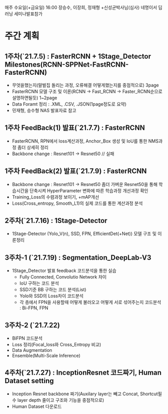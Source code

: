 매주 수요일(+금요일) 16:00 장승수, 이장희, 정재형 +신성균박사님(심사) 네명이서 딥러닝 세미나발표참가

#
# 주간 계획

## 1주차(`21.7.5) : FasterRCNN + 1Stage_Detector Milestones(RCNN-SPPNet-FastRCNN-FasterRCNN)
- 무엇을했는지(말벌집 돌리는 과정, 오류해결 어떻게했는지를 중점적으로) 3page
- FasterRCNN 모델 구조 및 이론(RCNN -> Fast_RCNN -> Faster_RCNN순으로 설명하면될듯) 1~2page
- Data Foramt 정리 : .XML, .CSV, .JSON(1page정도로 요약)
- 민재형, 승수형 NAS 발표자료 참고

## 1주차 FeedBack(1) 발표(`21.7.7) : FasterRCNN
- FasterRCNN, RPN에서 loss계산과정, Anchor_Box 생성 및 IoU를 통한 NMS과정 좀더 상세히 정리
- Backbone change : Resnet101 -> Resnet50 // 실패

## 1주차 FeedBack(2) 발표(`21.7.9) : FasterRCNN
- Backbone change : Resnet101 -> Resnet50 
  좀더 가벼운 Resnet50을 통해 학습시간을 단축시켜 HyperParameter 변화에 따른 학습과정 개선과정 확인
- Training_Loss의 수렴과정 보이기, +mAP개선
- Loss(Cross_entropy, Smooth_L1)의 실제 코드를 통한 계산과정 분석

## 2주차(`21.7.16) : 1Stage-Detector 
- 1Stage-Detector (Yolo_V(n), SSD, FPN, EfficientDet(+Net)) 모델 구조 및 이론정리

## 3주차-1 (`21.7.19) : Segmentation_DeepLab-V3
- 1Stage_Detector 발표 feedback 코드분석을 통한 실습
  - Fully Connected, Convolutio Network 차이
  - IoU 구하는 코드 분석
  - SSD기준 BB 구하는 코드 분석(List)
  - Yolo와 SSD의 Loss차이 코드분석
  - 각 층에서 FPN을 사용할때 어떻게 불러오고 어떻게 서로 섞어주는지 코드분석 : Bi-FPN, FPN

## 3주차-2 (`21.7.22)
  - BiFPN 코드분석
  - Loss 정리(Focal_loss와 Cross_Entropy 비교)
  - Data Augmentation
  - Ensemble(Multi-Scale Inference)

## 4주차(`21.7.27) : InceptionResnet 코드짜기, Human Dataset setting
- Inception Resnet backbone 짜기(Auxilary layer는 빼고 Concat, Shortcut필수 layer depth 줄이고 구조와 기능을 중점적으로)
- Human Dataset 다운로드
